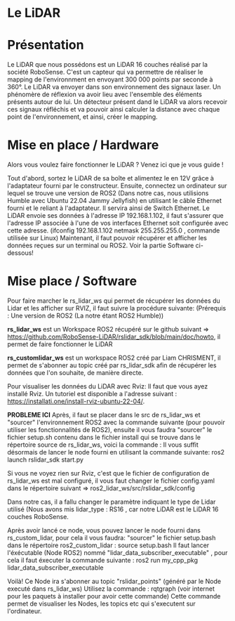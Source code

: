 # Le LiDAR

# Présentation
Le LiDAR que nous possédons est un LiDAR 16 couches réalisé par la société RoboSense. C'est un capteur qui va permettre de réaliser le mapping de l'environnment en envoyant 300 000 points par seconde à 360°. Le LiDAR va envoyer dans son environnement des signaux laser. Un phénomère de réflexion va avoir lieu avec l'ensemble des éléments présents autour de lui. Un détecteur présent dand le LiDAR va alors recevoir ces signaux réfléchis et va pouvoir ainsi calculer la distance avec chaque point de l'environnement, et ainsi, créer le mapping.

# Mise en place / Hardware
  
Alors vous voulez faire fonctionner le LiDAR ? Venez ici que je vous guide !

Tout d'abord, sortez le LiDAR de sa boîte et alimentez le en 12V grâce à l'adaptateur fourni par le constructeur.
Ensuite, connectez un ordinateur sur lequel se trouve une version de ROS2 (Dans notre cas, nous utilisions Humble avec Ubuntu 22.04 Jammy Jellyfish) en utilisant le câble Ethernet fourni et le reliant à l'adaptateur. Il servira ainsi de Switch Ethernet.
Le LiDAR envoie ses données à l'adresse IP 192.168.1.102, il faut s'assurer que l'adresse IP associée à l'une de vos interfaces Ethernet soit configurée avec cette adresse. (ifconfig <name of interface> 192.168.1.102 netmask 255.255.255.0 , commande utilisée sur Linux)
Maintenant, il faut pouvoir récupérer et afficher les données reçues sur un terminal ou ROS2. Voir la partie Software ci-dessous!
  

# Mise place / Software
Pour faire marcher le rs_lidar_ws qui permet de récupérer les données du Lidar et les afficher sur RVIZ, il faut suivre la procédure suivante:
(Prérequis : Une version de ROS2 (La notre étant ROS2 Humble))
  
__rs_lidar_ws__ est un Workspace ROS2 récupéré sur le github suivant => https://github.com/RoboSense-LiDAR/rslidar_sdk/blob/main/doc/howto, il permet de faire fonctionner le LiDAR
  
__rs_customlidar_ws__ est un workspace ROS2 créé par Liam CHRISMENT, il permet de s'abonner au topic créé par rs_lidar_sdk afin de récupérer les données que l'on souhaite, de manière directe.
  
Pour visualiser les données du LiDAR avec Rviz:
Il faut que vous ayez installé Rviz. Un tutoriel est disponible a l'adresse suivant : https://installati.one/install-rviz-ubuntu-22-04/.
 
__PROBLEME ICI__
Après, il faut se placer dans le src de rs_lidar_ws et "sourcer" l'environnement ROS2 avec la commande suivante (pour pouvoir utiliser les fonctionnalités de ROS2), ensuite il vous faudra "sourcer" le fichier setup.sh contenu dans le fichier install qui se trouve dans le répertoire source de rs_lidar_ws, voici la commande : 
Il vous suffit désormais de lancer le node fourni en utilisant la commande suivante:
ros2 launch rslidar_sdk start.py
  
Si vous ne voyez rien sur Rviz, c'est que le fichier de configuration de rs_lidar_ws est mal configuré, il vous faut changer le fichier config.yaml dans le répertoire suivant => ros2_lidar_ws/src/rslidar_sdk/config
  
  
Dans notre cas, il a fallu changer le paramètre indiquant le type de Lidar utilisé (Nous avons mis lidar_type : RS16 , car notre LiDAR est le LiDAR 16 couches RoboSense.

Après avoir lancé ce node, vous pouvez lancer le node fourni dans rs_custom_lidar, pour cela il vous faudra:
  "sourcer" le fichier setup.bash dans le répertoire ros2_custom_lidar : source setup.bash
  Il faut lancer l'éxécutable (Node ROS2) nommé "lidar_data_subscriber_executable" , pour cela il faut éxecuter la commande suivante :
  ros2 run my_cpp_pkg lidar_data_subscriber_executable
  
  Voilà! Ce Node ira s'abonner au topic "rslidar_points" (généré par le Node executé dans rs_lidar_ws)
  Utilisez la commande : rqtgraph (voir internet pour les paquets à installer pour avoir cette commande)
  Cette commande permet de visualiser les Nodes, les topics etc qui s'executent sur l'ordinateur.
  


